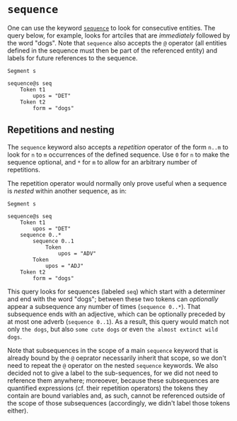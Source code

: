 # `sequence`

One can use the keyword [`sequence`](sequence.md) to look for consecutive entities. The query below, for example, looks for artciles that are _immediately_ followed by the word "dogs". Note that `sequence` also accepts the [`@`](../dqd.md) operator (all entities defined in the sequence must then be part of the referenced entity) and labels for future references to the sequence.

```
Segment s

sequence@s seq
    Token t1
        upos = "DET"
    Token t2
        form = "dogs"
```

## Repetitions and nesting

The `sequence` keyword also accepts a _repetition_ operator of the form `n..m` to look for `n` to `m` occurrences of the defined sequence. Use `0` for `n` to make the sequence optional, and `*` for `m` to allow for an arbitrary number of repetitions.

The repetition operator would normally only prove useful when a sequence is _nested_ within another sequence, as in:

```
Segment s

sequence@s seq
    Token t1
        upos = "DET"
    sequence 0..*
        sequence 0..1
            Token
                upos = "ADV"
        Token
            upos = "ADJ"
    Token t2
        form = "dogs"
```

This query looks for sequences (labeled `seq`) which start with a determiner and end with the word "dogs"; between these two tokens can _optionally_ appear a subsequence any number of times (`sequence 0..*`). That subsequence ends with an adjective, which can be optionally preceded by at most one adverb (`sequence 0..1`). As a result, this query would match not only `the dogs`, but also `some cute dogs` or even `the almost extinct wild dogs`.

Note that subsequences in the scope of a main `sequence` keyword that is already bound by the `@` oeprator necessarily inherit that scope, so we don't need to repeat the `@` operator on the nested `sequence` keywords. We also decided not to give a label to the sub-sequences, for we did not need to reference them anywhere; moreoever, because these subsequences are quantified expressions (cf. their repetition operators) the tokens they contain are bound variables and, as such, cannot be referenced outside of the scope of those subsequences (accordingly, we didn't label those tokens either).
